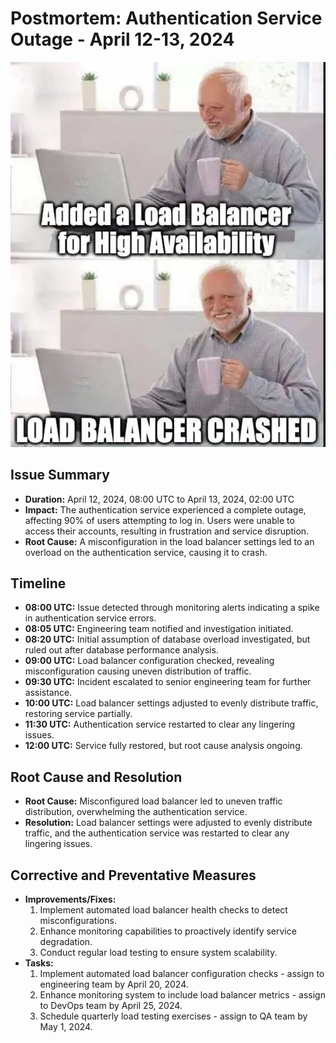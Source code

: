 # Postmortem: Authentication Service Outage - April 12-13, 2024

![load balancer meme](https://github.com/HudaOmer/alx-system_engineering-devops/blob/master/0x19-postmortem/Meme.jpg)

## Issue Summary
- **Duration:** April 12, 2024, 08:00 UTC to April 13, 2024, 02:00 UTC
- **Impact:** The authentication service experienced a complete outage, affecting 90% of users attempting to log in. Users were unable to access their accounts, resulting in frustration and service disruption.
- **Root Cause:** A misconfiguration in the load balancer settings led to an overload on the authentication service, causing it to crash.

## Timeline
- **08:00 UTC:** Issue detected through monitoring alerts indicating a spike in authentication service errors.
- **08:05 UTC:** Engineering team notified and investigation initiated.
- **08:20 UTC:** Initial assumption of database overload investigated, but ruled out after database performance analysis.
- **09:00 UTC:** Load balancer configuration checked, revealing misconfiguration causing uneven distribution of traffic.
- **09:30 UTC:** Incident escalated to senior engineering team for further assistance.
- **10:00 UTC:** Load balancer settings adjusted to evenly distribute traffic, restoring service partially.
- **11:30 UTC:** Authentication service restarted to clear any lingering issues.
- **12:00 UTC:** Service fully restored, but root cause analysis ongoing.

## Root Cause and Resolution
- **Root Cause:** Misconfigured load balancer led to uneven traffic distribution, overwhelming the authentication service.
- **Resolution:** Load balancer settings were adjusted to evenly distribute traffic, and the authentication service was restarted to clear any lingering issues.

## Corrective and Preventative Measures
- **Improvements/Fixes:**
  1. Implement automated load balancer health checks to detect misconfigurations.
  2. Enhance monitoring capabilities to proactively identify service degradation.
  3. Conduct regular load testing to ensure system scalability.
- **Tasks:**
  1. Implement automated load balancer configuration checks - assign to engineering team by April 20, 2024.
  2. Enhance monitoring system to include load balancer metrics - assign to DevOps team by April 25, 2024.
  3. Schedule quarterly load testing exercises - assign to QA team by May 1, 2024.

